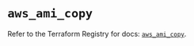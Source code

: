 # `aws_ami_copy`

Refer to the Terraform Registry for docs: [`aws_ami_copy`](https://registry.terraform.io/providers/hashicorp/aws/6.2.0/docs/resources/ami_copy).
